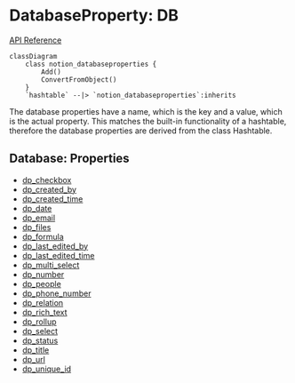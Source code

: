 # DatabaseProperty: DB

[API Reference](https://developers.notion.com/reference/page-property-values)

```mermaid
classDiagram
    class notion_databaseproperties {
        Add()
        ConvertFromObject()
    }
    `hashtable` --|> `notion_databaseproperties`:inherits
```

The database properties have a name, which is the key and a value, which is the actual property. This matches the built-in functionality of a hashtable, therefore the database properties are derived from the class Hashtable.

## Database: Properties

* [dp_checkbox](./02_dp_checkbox.md)
* [dp_created_by](./03_dp_created_by.md)
* [dp_created_time](./04_dp_created_time.md)
* [dp_date](./05_dp_date.md)
* [dp_email](./07_dp_email.md)
* [dp_files](./08_dp_files.md)
* [dp_formula](./09_dp_formula.md)
* [dp_last_edited_by](./10_dp_last_edited_by.md)
* [dp_last_edited_time](./11_dp_last_edited_time.md)
* [dp_multi_select](./12_dp_multi_select.md)
* [dp_number](./13_dp_number.md)
* [dp_people](./14_dp_people.md)
* [dp_phone_number](./15_dp_phone_number.md)
* [dp_relation](./16_dp_relation.md)
* [dp_rich_text](./17_dp_rich_text.md)
* [dp_rollup](./18_dp_rollup.md)
* [dp_select](./19_dp_select.md)
* [dp_status](./20_dp_status.md)
* [dp_title](./21_dp_title.md)
* [dp_url](./22_dp_url.md)
* [dp_unique_id](./23_dp_unique_id.md)
